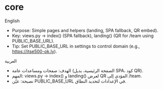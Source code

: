 # core

English

- Purpose: Simple pages and helpers (landing, SPA fallback, QR embed).
- Key: views.py -> index() (SPA fallback), landing() (QR for /team using PUBLIC_BASE_URL).
- Tip: Set PUBLIC_BASE_URL in settings to control domain (e.g., https://itse500-ok.ly).

العربية

- الهدف: صفحات ومساعدات عامة (الصفحة الرئيسية، بديل SPA، كود QR).
- المهم: views.py -> index() و landing() لعرض QR المؤدي إلى /team.
- نصيحة: عيّن PUBLIC_BASE_URL في الإعدادات لتحديد النطاق.
